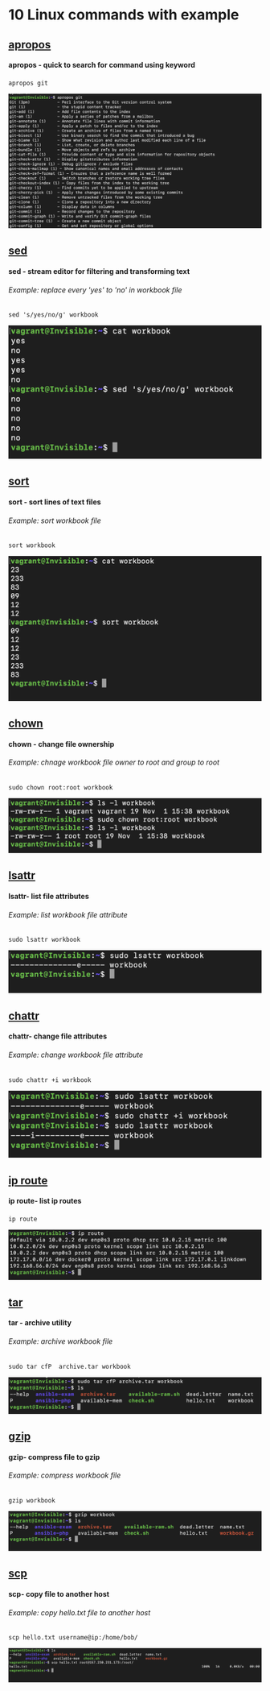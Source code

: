 # 10 Linux commands with example

## [apropos]()
#### apropos - quick to search for command using keyword
``` 
apropos git
```
![apropos](https://github.com/InvisibleAB/Altschool-exercise-/blob/main/Screenshot%202022-11-01%20at%2015.20.06.png)

## [sed]()
#### sed - stream editor for filtering and transforming text
###### Example: replace every 'yes' to 'no' in workbook file
``` 
sed 's/yes/no/g' workbook
```
![sed](https://github.com/InvisibleAB/Altschool-exercise-/blob/main/Screenshot%202022-11-01%20at%2015.30.51.png)

## [sort]()
#### sort - sort lines of text files
###### Example: sort workbook file
``` 
sort workbook
```
![sort](https://github.com/InvisibleAB/Altschool-exercise-/blob/main/Screenshot%202022-11-01%20at%2015.39.13.png)

## [chown]()
#### chown - change file ownership 
###### Example: chnage workbook file owner to root and group to root 
``` 
sudo chown root:root workbook
```
![chwon](https://github.com/InvisibleAB/Altschool-exercise-/blob/main/Screenshot%202022-11-01%20at%2015.42.12.png)

## [lsattr]()
#### lsattr- list file attributes 
###### Example: list workbook file attribute
``` 
sudo lsattr workbook
```
![lsattr](https://github.com/InvisibleAB/Altschool-exercise-/blob/main/Screenshot%202022-11-01%20at%2015.44.52.png)

## [chattr]()
#### chattr- change file attributes 
###### Example: change workbook file attribute
``` 
sudo chattr +i workbook
```
![chattr](https://github.com/InvisibleAB/Altschool-exercise-/blob/main/Screenshot%202022-11-01%20at%2015.45.43.png)


## [ip route]()
#### ip route- list ip routes 
``` 
ip route
```
![ip](https://github.com/InvisibleAB/Altschool-exercise-/blob/main/Screenshot%202022-11-01%20at%2015.47.26.png)

## [tar]()
#### tar - archive utility  
###### Example: archive workbook file
``` 
sudo tar cfP  archive.tar workbook
```
![tar](https://github.com/InvisibleAB/Altschool-exercise-/blob/main/Screenshot%202022-11-01%20at%2015.53.46.png)

## [gzip]()
#### gzip- compress file to gzip  
###### Example: compress workbook file
``` 
gzip workbook
```
![gzip](https://github.com/InvisibleAB/Altschool-exercise-/blob/main/Screenshot%202022-11-01%20at%2017.48.25.png)

## [scp]()
#### scp- copy file to another host  
###### Example: copy hello.txt file to another host
``` 
scp hello.txt username@ip:/home/bob/
```
![scp](https://github.com/InvisibleAB/Altschool-exercise-/blob/main/Screenshot%202022-11-01%20at%2017.51.18.png)

